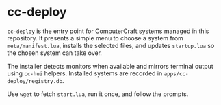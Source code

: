 # cc-deploy

`cc-deploy` is the entry point for ComputerCraft systems managed in this repository. It presents a simple menu to choose a system from `meta/manifest.lua`, installs the selected files, and updates `startup.lua` so the chosen system can take over.

The installer detects monitors when available and mirrors terminal output using `cc-hui` helpers. Installed systems are recorded in `apps/cc-deploy/registry.db`.

Use `wget` to fetch `start.lua`, run it once, and follow the prompts.
